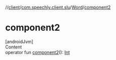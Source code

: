 //[client](../../index.md)/[com.speechly.client.slu](../index.md)/[Word](index.md)/[component2](component2.md)



# component2  
[androidJvm]  
Content  
operator fun [component2](component2.md)(): [Int](https://kotlinlang.org/api/latest/jvm/stdlib/kotlin/-int/index.html)  



